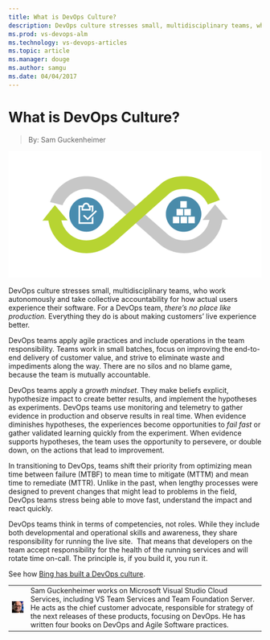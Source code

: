 ```yaml
---
title: What is DevOps Culture?
description: DevOps culture stresses small, multidisciplinary teams, who work autonomously and take accountability for how actual users experience their software.
ms.prod: vs-devops-alm
ms.technology: vs-devops-articles
ms.topic: article
ms.manager: douge
ms.author: samgu
ms.date: 04/04/2017
---
```


# What is DevOps Culture?
> By: Sam Guckenheimer

![DevOps culture](_img/DevOps-lifecycle_600x300.png)

DevOps culture stresses small, multidisciplinary teams, who work
autonomously and take collective accountability for how actual users
experience their software. For a DevOps team, *there’s no place like
production.* Everything they do is about making customers’ live
experience better.

DevOps teams apply agile practices and include operations in the team
responsibility. Teams work in small batches, focus on improving the
end-to-end delivery of customer value, and strive to eliminate waste and
impediments along the way. There are no silos and no blame game, because
the team is mutually accountable.

DevOps teams apply a *growth mindset*. They make beliefs explicit,
hypothesize impact to create better results, and implement the
hypotheses as experiments. DevOps teams use monitoring and telemetry to
gather evidence in production and observe results in real time. When
evidence diminishes hypotheses, the experiences become opportunities to
*fail fast* or gather validated learning quickly from the experiment.
When evidence supports hypotheses, the team uses the opportunity to
persevere, or double down, on the actions that lead to improvement.

In transitioning to DevOps, teams shift their priority from optimizing
mean time between failure (MTBF) to mean time to mitigate (MTTM) and
mean time to remediate (MTTR). Unlike in the past, when lengthy
processes were designed to prevent changes that might lead to problems
in the field, DevOps teams stress being able to move fast, understand
the impact and react quickly.

DevOps teams think in terms of competencies, not roles. While they
include both developmental and operational skills and awareness, they
share responsibility for running the live site.  That means that
developers on the team accept responsibility for the health of the
running services and will rotate time on-call. The principle is, if you
build it, you run it.

See how [Bing has built a DevOps culture](http://stories.visualstudio.com/bing-continuous-delivery/ "Bing DevOps Culture").

|             |                           |
|-------------|---------------------------|
|![Image: Sam Guckenheimer, MSFT](_img/samgu-avatar.jpg)|Sam Guckenheimer works on Microsoft Visual Studio Cloud Services, including VS Team Services and Team Foundation Server. He acts as the chief customer advocate, responsible for strategy of the next releases of these products, focusing on DevOps. He has written four books on DevOps and Agile Software practices.|